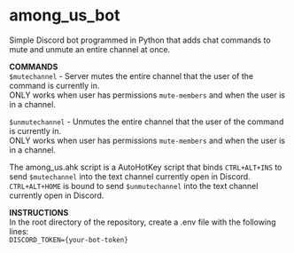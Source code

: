 # among_us_bot

Simple Discord bot programmed in Python that adds chat commands to mute and unmute an entire channel at once.

**COMMANDS** </br>
```$mutechannel``` - Server mutes the entire channel that the user of the command is currently in. </br>
                     ONLY works when user has permissions ```mute-members``` and when the user is in a channel. </br>
               
```$unmutechannel``` - Unmutes the entire channel that the user of the command is currently in. </br>
                       ONLY works when user has permissions ```mute-members``` and when the user is in a channel. </br>
                       
The among_us.ahk script is a AutoHotKey script that binds ```CTRL+ALT+INS``` to send ```$mutechannel``` into the text channel currently open in Discord. </br>
```CTRL+ALT+HOME``` is bound to send ```$unmutechannel``` into the text channel currently open in Discord.

**INSTRUCTIONS** </br>
In the root directory of the repository, create a .env file with the following lines: </br>
```DISCORD_TOKEN={your-bot-token}``` 
